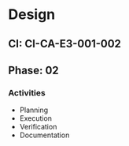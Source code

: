 # Design

## CI: CI-CA-E3-001-002
## Phase: 02

### Activities
- Planning
- Execution
- Verification
- Documentation
